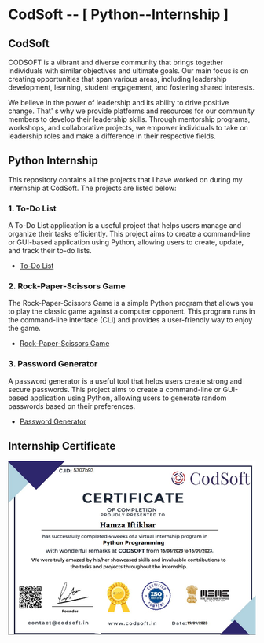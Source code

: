 # CodSoft -- [ Python--Internship ]

## CodSoft

CODSOFT is a vibrant and diverse community that brings
together individuals with similar objectives and ultimate goals.
Our main focus is on creating opportunities that span various
areas, including leadership development, learning, student
engagement, and fostering shared interests.


We believe in the power of leadership and its ability to drive
positive change. That'
s why we provide platforms and
resources for our community members to develop their
leadership skills. Through mentorship programs, workshops,
and collaborative projects, we empower individuals to take on
leadership roles and make a difference in their respective
fields.

## Python Internship

This repository contains all the projects that I have worked on during my internship at CodSoft. The projects are listed below:

### 1. To-Do List

A To-Do List application is a useful project that helps users manage
and organize their tasks efficiently. This project aims to create a
command-line or GUI-based application using Python, allowing
users to create, update, and track their to-do lists.

- [To-Do List](https://github.com/hamzaiftkhar/CodSoft---Python-Internship/tree/main/Todo%20App)

### 2. Rock-Paper-Scissors Game

The Rock-Paper-Scissors Game is a simple Python program that allows you to play the classic game against a computer opponent. This program runs in the command-line interface (CLI) and provides a user-friendly way to enjoy the game.

- [Rock-Paper-Scissors Game](https://github.com/hamzaiftkhar/CodSoft---Python-Internship/tree/main/Rock-Paper-Game)

### 3. Password Generator

A password generator is a useful tool that helps users create strong and secure passwords. This project aims to create a command-line or GUI-based application using Python, allowing users to generate random passwords based on their preferences.

- [Password Generator](https://github.com/hamzaiftkhar/CodSoft---Python-Internship/tree/main/Password%20Generator)

## Internship Certificate

![Internship Certificate](https://github.com/hamzaiftkhar/CodSoft---Python-Internship/blob/main/certificate.jpg)
